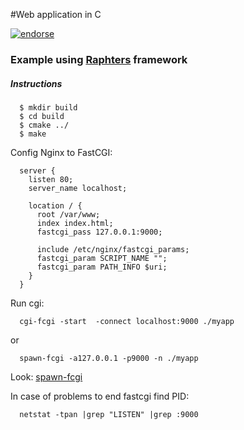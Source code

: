#Web application in C

[![endorse](https://api.coderwall.com/infoslack/endorsecount.png)](https://coderwall.com/infoslack)

### Example using [Raphters](https://github.com/DanielWaterworth/Raphters) framework

##### Instructions

      $ mkdir build
      $ cd build
      $ cmake ../
      $ make

Config Nginx to FastCGI:

      server {
        listen 80;
        server_name localhost;

        location / {
          root /var/www;
          index index.html;
          fastcgi_pass 127.0.0.1:9000;

          include /etc/nginx/fastcgi_params;
          fastcgi_param SCRIPT_NAME "";
          fastcgi_param PATH_INFO $uri;
        }
      }

Run cgi:

      cgi-fcgi -start  -connect localhost:9000 ./myapp

or

      spawn-fcgi -a127.0.0.1 -p9000 -n ./myapp

Look:
[spawn-fcgi](https://github.com/lighttpd/spawn-fcgi)

In case of problems to end fastcgi find PID:

      netstat -tpan |grep "LISTEN" |grep :9000
